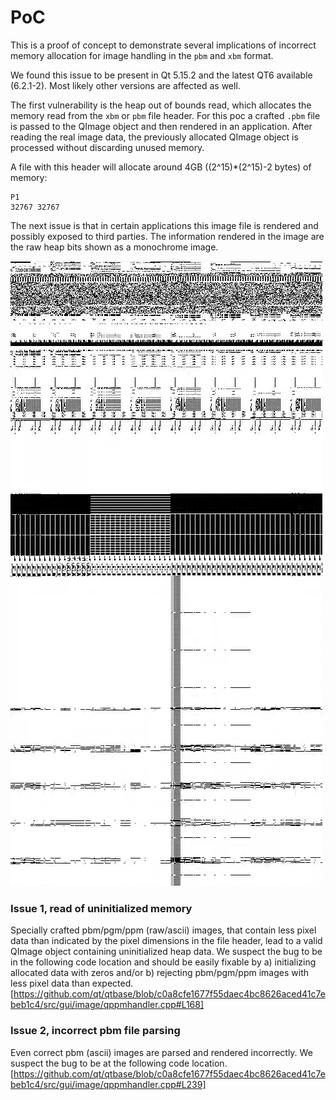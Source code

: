 # PoC

This is a proof of concept to demonstrate several implications
of incorrect memory allocation for image handling in
the `pbm` and `xbm` format.

We found this issue to be present in Qt 5.15.2
and the latest QT6 available (6.2.1-2).
Most likely other versions are affected as well.


The first vulnerability is the heap out of bounds read, which allocates
the memory read from the `xbm` or `pbm` file header.
For this poc a crafted `.pbm` file is passed to the QImage object
and then rendered in an application.
After reading the real image data, the previously allocated QImage object
is processed without discarding unused memory.

A file with this header will allocate around 4GB ((2^15)*(2^15)-2 bytes) of memory:

```
P1
32767 32767
```

The next issue is that in certain applications this image file is rendered
and possibly exposed to third parties.
The information rendered in the image are the raw heap bits shown as a monochrome
image.

![heap_sample_image.jpg](heap_sample_image.jpg)

### Issue 1, read of uninitialized memory
Specially crafted pbm/pgm/ppm (raw/ascii) images, that contain less pixel data than indicated by the pixel dimensions in the file header, lead to a valid QImage object containing uninitialized heap data. We suspect the bug to be in the following code location and should be easily fixable by a) initializing allocated data with zeros and/or b) rejecting pbm/pgm/ppm images with less pixel data than expected.
[https://github.com/qt/qtbase/blob/c0a8cfe1677f55daec4bc8626aced41c7ebeb1c4/src/gui/image/qppmhandler.cpp#L168]

### Issue 2, incorrect pbm file parsing
Even correct pbm (ascii) images are parsed and rendered incorrectly. We suspect the bug to be at the following code location.
[https://github.com/qt/qtbase/blob/c0a8cfe1677f55daec4bc8626aced41c7ebeb1c4/src/gui/image/qppmhandler.cpp#L239]
